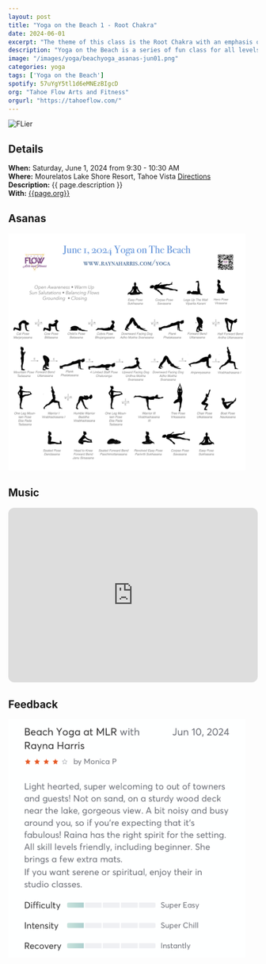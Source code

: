```yaml
---
layout: post
title: "Yoga on the Beach 1 - Root Chakra"
date: 2024-06-01
excerpt: "The theme of this class is the Root Chakra with an emphasis on grounding postures."
description: "Yoga on the Beach is a series of fun class for all levels and ages with flowing poses and breathwork to build stability, flexibility, and mindfulness. These classes will follow an arc of opening awareness, warm-up stretch, balancing poses, inversions, grounding poses, and relaxation." 
image: "/images/yoga/beachyoga_asanas-jun01.png" 
categories: yoga
tags: ['Yoga on the Beach']
spotify: 57uYgY5tl1d6eMNEzBIgcD
org: "Tahoe Flow Arts and Fitness"
orgurl: "https://tahoeflow.com/"
---
```


<img src="/images/yoga/beachyoga_flier.png" alt="FLier" width="95%"/>

## Details

**When:** Saturday, June 1, 2024 from 9:30 - 10:30 AM   
**Where:** Mourelatos Lake Shore Resort, Tahoe Vista [Directions](https://www.google.com/maps/dir//6834+N+Lake+Blvd,+Tahoe+Vista,+CA+96148/@39.239939,-120.1344659,12z/data=!4m8!4m7!1m0!1m5!1m1!1s0x809964b0ff6493a3:0x7579cace84dcb8f8!2m2!1d-120.052065!2d39.239968?entry=ttu)        
**Description:** {{ page.description }}        
**With:** [{{page.org}}]({{page.orgurl}})

## Asanas

<img src="/images/yoga/beachyoga_asanas-jun01.png" alt="FLier" width="95%"/>

## Music

<iframe style="border-radius:12px" src="https://open.spotify.com/embed/playlist/{{ page.spotify }}?utm_source=generator" width="100%" height="352" frameBorder="0" allowfullscreen="" allow="autoplay; clipboard-write; encrypted-media; fullscreen; picture-in-picture" loading="lazy"></iframe>  


## Feedback 

<img src="/images/yoga/review1.png" alt="review" width="95%"/>
